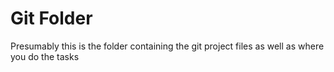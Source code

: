 # Git Folder
Presumably this is the folder containing the git project files as well as where you do the tasks
